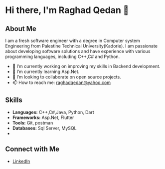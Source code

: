 # Hi there, I'm Raghad Qedan 👋


## About Me

I am a fresh software engineer with a degree in Computer system Engineering  from Palestine Technical University(Kadorie). I am passionate about developing software solutions and have experience with various programming languages, including C++,C# and Python.

- 🔭 I’m currently working on improving my skills in Backend  development.
- 🌱 I’m currently learning Asp.Net.
- 👯 I’m looking to collaborate on open source projects.
- 📫 How to reach me: raghadqedan@yahoo.com

## Skills

- **Languages:** C++,C#,Java, Python, Dart
- **Frameworks:** Asp.Net, Flutter
- **Tools:** Git, postman
- **Databases:** Sql Server, MySQL
- 

## Connect with Me

- [LinkedIn](https://www.linkedin.com/in/raghad-qedan-4a398223a/)
